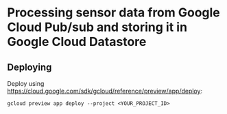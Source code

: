 # Processing sensor data from Google Cloud Pub/sub and storing it in Google Cloud Datastore

## Deploying

Deploy using https://cloud.google.com/sdk/gcloud/reference/preview/app/deploy:

`gcloud preview app deploy --project <YOUR_PROJECT_ID>`
